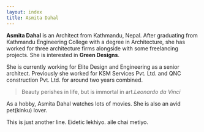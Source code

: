 ```yaml
---
layout: index
title: Asmita Dahal
---
```


**Asmita Dahal** is an Architect from Kathmandu, Nepal. After graduating from Kathmandu Engineering College with a degree in Architecture, she has worked for three architecture firms alongside with some freelancing projects. She is interested in **Green Designs**.

She is currently working for Elite Design and Engineering as a senior architect. Previously she worked for KSM Services Pvt. Ltd. and QNC construction Pvt. Ltd. for around two years combined.

>Beauty perishes in life, but is immortal in art.<cite>Leonardo da Vinci</cite>

As a hobby, Asmita Dahal watches lots of movies. She is also an avid pet(kinku) lover.

This is just another line. Eidetic lekhiyo. aile chai metiyo.